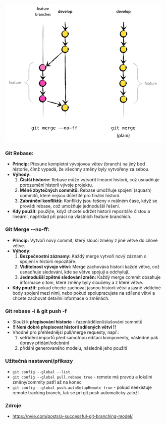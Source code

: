 ![git merge vs git merge --no-ff](merge-vs-merge-no-ff.png)

### Git Rebase:
- **Princip:** Přesune kompletní vývojovou větev (branch) na jiný bod historie, čímž vypadá, že všechny změny byly vytvořeny za sebou.
- **Výhody:**
    1. **Čistší historie:** Rebase může vytvořit lineární historii, což usnadňuje porozumění historii vývoje projektu.
    2. **Méně zbytečných commitů:** Rebase umožňuje spojení (squash) commitů, které nejsou důležité pro finální historii.
    3. **Zabránění konfliktů:** Konflikty jsou řešeny v reálném čase, když se provádí rebase, což umožňuje jednodušší řešení.
- **Kdy použít:** použijte, když chcete udržet historii repozitáře čistou a lineární, například při práci na vlastních feature branchích.

### Git Merge --no-ff:
- **Princip:** Vytvoří nový commit, který sloučí změny z jiné větve do cílové větve.
- **Výhody:**
    1. **Bezpečnostní záznamy:** Každý merge vytvoří nový záznam o spojení v historii repozitáře.
    2. **Viditelnost vývoje větví:** Merge zachovává historii každé větve, což usnadňuje sledování, kde se větve spojují a odchylují.
    3. **Jednodušší zpětné sledování změn:** Každý merge commit obsahuje informace o tom, které změny byly sloučeny a z které větve.
- **Kdy použít:** pokud chcete zachovat jasnou historii větví a jasně viditelné body spojení mezi nimi, nebo pokud spolupracujete na sdílené větvi a chcete zachovat detailní informace o změnách.

### Git rebase -i & git push -f
- Slouží k **přepisování historie** - řazení/dělení/slušování commitů
- **!! Není dobré přepisovat historii sdílených větví !!**
- Vhodné pro přehlednějsí pull/merge requesty, např.:
  1. setřídění importů před samotnou editací komponenty, následně pak úpravy přidání/odebrání
  2. přídání generovaného modelu, následně jeho použití

### Užitečná nastavení/příkazy
- `git config --global --list`
- `git config --global pull.rebase true` - remote má pravdu a lokální změny/commity patří až na konec
- `git config --global push.autoSetupRemote true` - pokud neexistuje remote tracking branch, tak se pri git push automaticky založí 

### Zdroje
- https://nvie.com/posts/a-successful-git-branching-model/ 
